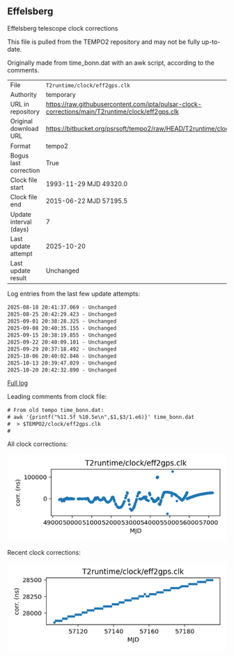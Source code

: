 
## Effelsberg

Effelsberg telescope clock corrections

This file is pulled from the TEMPO2 repository and may not be fully
up-to-date.

Originally made from time_bonn.dat with an awk script, according to
the comments.

|     |     |
|:--- |:--- |
| File | `T2runtime/clock/eff2gps.clk` |
| Authority | temporary |
| URL in repository | <https://raw.githubusercontent.com/ipta/pulsar-clock-corrections/main/T2runtime/clock/eff2gps.clk> |
| Original download URL | <https://bitbucket.org/psrsoft/tempo2/raw/HEAD/T2runtime/clock/eff2gps.clk> |
| Format | tempo2 |
| Bogus last correction | True |
| Clock file start | 1993-11-29 MJD 49320.0 |
| Clock file end | 2015-06-22 MJD 57195.5 |
| Update interval (days) | 7 |
| Last update attempt | 2025-10-20 |
| Last update result | Unchanged |

Log entries from the last few update attempts:
```
2025-08-18 20:41:37.069 - Unchanged
2025-08-25 20:42:29.423 - Unchanged
2025-09-01 20:38:28.325 - Unchanged
2025-09-08 20:40:35.155 - Unchanged
2025-09-15 20:38:19.855 - Unchanged
2025-09-22 20:40:09.101 - Unchanged
2025-09-29 20:37:18.492 - Unchanged
2025-10-06 20:40:02.846 - Unchanged
2025-10-13 20:39:47.029 - Unchanged
2025-10-20 20:42:32.890 - Unchanged
```
[Full log](https://raw.githubusercontent.com/ipta/pulsar-clock-corrections/main/log/T2runtime/clock/eff2gps.clk.log)

Leading comments from clock file:

    # From old tempo time_bonn.dat:
    # awk '{printf("%11.5f %10.5e\n",$1,$3/1.e6)}' time_bonn.dat
    #  > $TEMPO2/clock/eff2gps.clk
    #



All clock corrections:

![plot of all clock corrections](eff2gps.clk.png "All corrections")

Recent clock corrections:

![plot of recent clock corrections](eff2gps.clk.short.png "Recent corrections")

